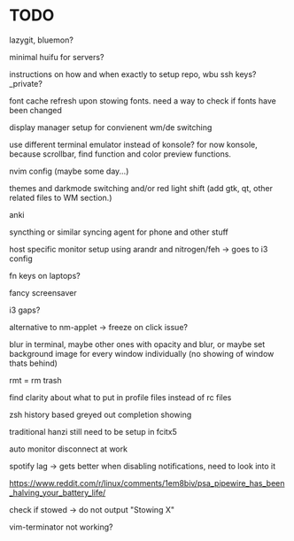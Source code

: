 # TODO
lazygit, bluemon?

minimal huifu for servers?

instructions on how and when exactly to setup repo, wbu ssh keys? \_private? 

font cache refresh upon stowing fonts. need a way to check if fonts have been changed

display manager setup for convienent wm/de switching

use different terminal emulator instead of konsole? for now konsole, because scrollbar, find function and color preview functions. 

nvim config (maybe some day...)

themes and darkmode switching and/or red light shift (add gtk, qt, other related files to WM section.)

anki

syncthing or similar syncing agent for phone and other stuff

host specific monitor setup using arandr and nitrogen/feh -> goes to i3 config

fn keys on laptops?

fancy screensaver

i3 gaps?

alternative to nm-applet -> freeze on click issue?

blur in terminal, maybe other ones with opacity and blur, or maybe set background image for every window individually (no showing of window thats behind)

rmt = rm trash

find clarity about what to put in profile files instead of rc files

zsh history based greyed out completion showing

traditional hanzi still need to be setup in fcitx5

auto monitor disconnect at work

spotify lag -> gets better when disabling notifications, need to look into it

https://www.reddit.com/r/linux/comments/1em8biv/psa_pipewire_has_been_halving_your_battery_life/

check if stowed -> do not output "Stowing X"

vim-terminator not working?
